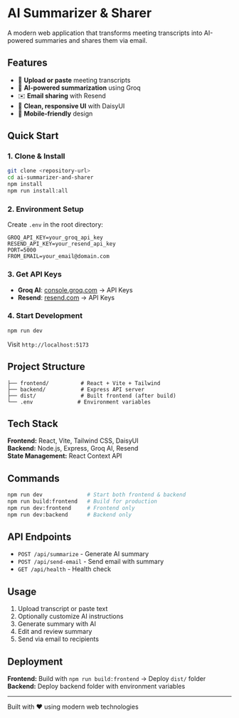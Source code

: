 # AI Summarizer & Sharer

A modern web application that transforms meeting transcripts into AI-powered summaries and shares them via email.

## Features

- 📄 **Upload or paste** meeting transcripts
- 🤖 **AI-powered summarization** using Groq
- ✉️ **Email sharing** with Resend
- 🎨 **Clean, responsive UI** with DaisyUI
- 📱 **Mobile-friendly** design

## Quick Start

### 1. Clone & Install

```bash
git clone <repository-url>
cd ai-summarizer-and-sharer
npm install
npm run install:all
```

### 2. Environment Setup

Create `.env` in the root directory:

```env
GROQ_API_KEY=your_groq_api_key
RESEND_API_KEY=your_resend_api_key
PORT=5000
FROM_EMAIL=your_email@domain.com
```

### 3. Get API Keys

- **Groq AI**: [console.groq.com](https://console.groq.com/) → API Keys
- **Resend**: [resend.com](https://resend.com/) → API Keys

### 4. Start Development

```bash
npm run dev
```

Visit `http://localhost:5173`

## Project Structure

```
├── frontend/          # React + Vite + Tailwind
├── backend/           # Express API server
├── dist/              # Built frontend (after build)
└── .env              # Environment variables
```

## Tech Stack

**Frontend:** React, Vite, Tailwind CSS, DaisyUI  
**Backend:** Node.js, Express, Groq AI, Resend  
**State Management:** React Context API

## Commands

```bash
npm run dev              # Start both frontend & backend
npm run build:frontend   # Build for production
npm run dev:frontend     # Frontend only
npm run dev:backend      # Backend only
```

## API Endpoints

- `POST /api/summarize` - Generate AI summary
- `POST /api/send-email` - Send email with summary
- `GET /api/health` - Health check

## Usage

1. Upload transcript or paste text
2. Optionally customize AI instructions
3. Generate summary with AI
4. Edit and review summary
5. Send via email to recipients

## Deployment

**Frontend:** Build with `npm run build:frontend` → Deploy `dist/` folder  
**Backend:** Deploy backend folder with environment variables

---

Built with ❤️ using modern web technologies

